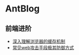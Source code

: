 # AntBlog

## 前端进阶

* [深入理解浏览器的缓存机制](https://github.com/antbaobao/AntBlog/issues/1)
* [常见web攻击手段极其防御方式](https://github.com/antbaobao/AntBlog/issues/2)
